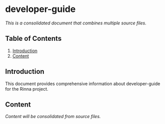 # developer-guide

*This is a consolidated document that combines multiple source files.*

## Table of Contents

1. [Introduction](#introduction)
2. [Content](#content)

## Introduction

This document provides comprehensive information about developer-guide for the Rinna project.

## Content

*Content will be consolidated from source files.*
